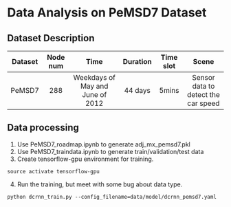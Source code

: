 # Data Analysis on PeMSD7 Dataset

## Dataset Description

Dataset | Node num | Time | Duration | Time slot | Scene
:-:|:-:|:-:|:-:|:-:|:-:
PeMSD7 | 288 | Weekdays of May and June of 2012 |44 days| 5mins | Sensor data to detect the car speed

## Data processing

1. Use PeMSD7_roadmap.ipynb to generate adj_mx_pemsd7.pkl
2. Use PeMSD7_traindata.ipynb to generate train/validation/test data
3. Create tensorflow-gpu environment for training.
```
source activate tensorflow-gpu
```
4. Run the training, but meet with some bug about data type.
```
python dcrnn_train.py --config_filename=data/model/dcrnn_pemsd7.yaml
```
